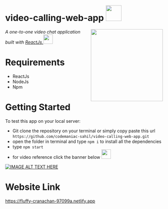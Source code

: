 
# video-calling-web-app <img src="https://media.giphy.com/media/mGcNjsfWAjY5AEZNw6/giphy.gif" width="50"></h2>
<img align='right' src="https://encrypted-tbn0.gstatic.com/images?q=tbn:ANd9GcSaIo0EzRVqh_yKzsZTaQjC5MCMFn6RHTWvTGHOBARprMLf89zmTNhEv-6E_7vJzDEkMjY&usqp=CAU" width="230">
<p><em>A one-to-one video chat application built with  <a href="http://www.unb.br">ReactJs.</a><img src="https://media.giphy.com/media/WUlplcMpOCEmTGBtBW/giphy.gif" width="30"> 
</em></p>



# Requirements

+ ReactJs
+ NodeJs  
+ Npm

# Getting Started  
   
  To test this app on your local server: 
  - Git clone the repository on your terminal or simply copy paste this url `https://github.com/codemaniac-sahil/video-calling-web-app.git`
  - open the folder in terminal and type `npm i` to install all the dependencies
  - type `npm start`
  - for video reference click the banner below   <img src="https://encrypted-tbn0.gstatic.com/images?q=tbn:ANd9GcQ6kIxY9D2jD2Bt_GwHzj1PxcZgNxriMuE-0Ln-efSbCE0-InhHIG0GxO3pcFd6y-ySCmg&usqp=CAU" width="30">
  
[![IMAGE ALT TEXT HERE](https://i.ytimg.com/vi/u4d1bM7X6LI/maxresdefault.jpg)](https://www.youtube.com/watch?v=O72FWNeO-xY"_blank)


# Website Link
https://fluffy-cranachan-97099a.netlify.app
  
 


